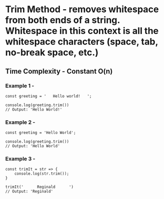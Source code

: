# Trim Method - removes whitespace from both ends of a string. Whitespace in this context is all the whitespace characters (space, tab, no-break space, etc.)

## Time Complexity - Constant O(n)

### Example 1 -

```
const greeting = '   Hello world!   ';

console.log(greeting.trim())
// Output: 'Hello World!'
```

### Example 2 -

```
const greeting = 'Hello World';

console.log(greeting.trim())
// Output: 'Hello World'
```

### Example 3 -

```
const trimIt = str => {
    console.log(str.trim());
}

trimIt('      Reginald      ')
// Output: 'Reginald'
```
